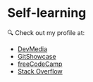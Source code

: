 # Self-learning

:mag: Check out my profile at:

- [DevMedia](https://www.devmedia.com.br/perfil/daniel-brito-3)
- [GitShowcase](https://www.gitshowcase.com/danielbrito)
- [freeCodeCamp](https://www.freecodecamp.org/danielbrito)
- [Stack Overflow](https://pt.stackoverflow.com/users/88832/daniel-brito)
